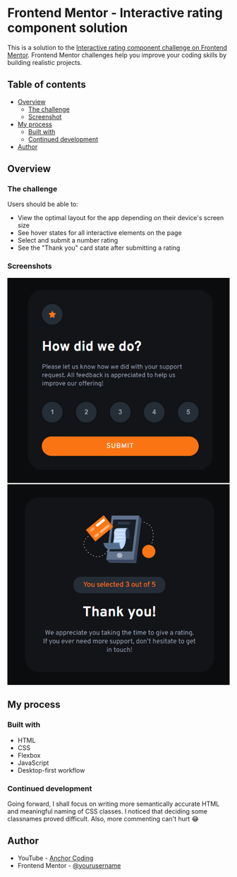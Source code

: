 # Frontend Mentor - Interactive rating component solution

This is a solution to the [Interactive rating component challenge on Frontend Mentor](https://www.frontendmentor.io/challenges/interactive-rating-component-koxpeBUmI). Frontend Mentor challenges help you improve your coding skills by building realistic projects.

## Table of contents

- [Overview](#overview)
  - [The challenge](#the-challenge)
  - [Screenshot](#screenshot)
- [My process](#my-process)
  - [Built with](#built-with)
  - [Continued development](#continued-development)
- [Author](#author)

## Overview

### The challenge

Users should be able to:

- View the optimal layout for the app depending on their device's screen size
- See hover states for all interactive elements on the page
- Select and submit a number rating
- See the "Thank you" card state after submitting a rating

### Screenshots

![Screenshot 1](./screenshot1.png)
![Screenshot 2](./screenshot2.png)

## My process

### Built with

- HTML
- CSS
- Flexbox
- JavaScript
- Desktop-first workflow

### Continued development

Going forward, I shall focus on writing more semantically accurate HTML and meaningful naming of CSS classes. I noticed that deciding some classnames proved difficult.
Also, more commenting can't hurt 😂

## Author

- YouTube - [Anchor Coding](https://www.youtube.com/channel/UCPmdgwa3zes0eFtPJdbh1LA)
- Frontend Mentor - [@yourusername](https://www.frontendmentor.io/profile/yourusername)
